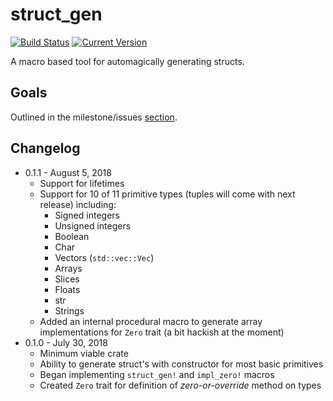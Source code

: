 # struct_gen
[![Build Status](https://travis-ci.org/robertDurst/struct_gen.svg?branch=master)](https://travis-ci.org/robertDurst/struct_gen)
[![Current Version](https://meritbadge.herokuapp.com/struct_gen)](https://crates.io/crates/struct_gen)

A macro based tool for automagically generating structs.

## Goals
Outlined in the milestone/issues [section](https://github.com/robertDurst/struct_gen/issues).

## Changelog

* 0.1.1 - August 5, 2018
    * Support for lifetimes
    * Support for 10 of 11 primitive types (tuples will come with next release)  including:
        * Signed integers
        * Unsigned integers
        * Boolean
        * Char
        * Vectors (`std::vec::Vec`)
        * Arrays
        * Slices
        * Floats
        * str
        * Strings
    * Added an internal procedural macro to generate array implementations for `Zero` trait (a bit hackish at the moment)
* 0.1.0 - July 30, 2018
    * Minimum viable crate
    * Ability to generate struct's with constructor for most basic primitives
    * Began implementing `struct_gen!` and `impl_zero!` macros
    * Created `Zero` trait for definition of *zero-or-override* method on types